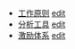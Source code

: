 - [工作原则](https://xtj2020.top/self/工作原则.html) [edit](./self/工作原则.md)
- [分析工具](https://xtj2020.top/self/分析工具.html) [edit](./self/分析工具.md)
- [激励体系](https://xtj2020.top/self/激励体系.html) [edit](./self/激励体系.md)
